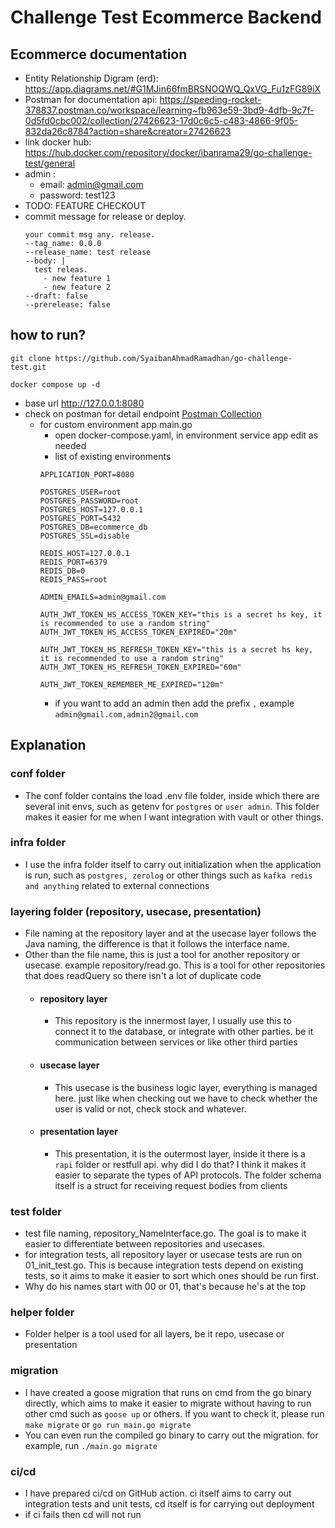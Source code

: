 # Challenge Test Ecommerce Backend

## Ecommerce documentation
- Entity Relationship Digram (erd): https://app.diagrams.net/#G1MJin66fmBRSNOQWQ_QxVG_Fu1zFG89iX
- Postman for documentation api: https://speeding-rocket-378837.postman.co/workspace/learning~fb963e59-3bd9-4dfb-9c7f-0d5fd0cbc002/collection/27426623-17d0c6c5-c483-4866-9f05-832da26c8784?action=share&creator=27426623
- link docker hub: https://hub.docker.com/repository/docker/ibanrama29/go-challenge-test/general 
- admin :
   - email: admin@gmail.com
   - password: test123
- TODO: FEATURE CHECKOUT
- commit message for release or deploy.
  ```
  your commit msg any. release. 
  --tag_name: 0.0.0
  --release_name: test release
  --body: |
    test releas.
      - new feature 1
      - new feature 2
  --draft: false
  --prerelease: false
    ```
## how to run?
  ```
  git clone https://github.com/SyaibanAhmadRamadhan/go-challenge-test.git
  ``` 
  ```
  docker compose up -d
  ``` 
  - base url http://127.0.0.1:8080
  - check on postman for detail endpoint [Postman Collection](https://speeding-rocket-378837.postman.co/workspace/learning~fb963e59-3bd9-4dfb-9c7f-0d5fd0cbc002/collection/27426623-17d0c6c5-c483-4866-9f05-832da26c8784?action=share&creator=27426623)
    - for custom environment app main.go
      - open docker-compose.yaml, in environment service app edit as needed
      - list of existing environments
      ```
      APPLICATION_PORT=8080

      POSTGRES_USER=root
      POSTGRES_PASSWORD=root
      POSTGRES_HOST=127.0.0.1
      POSTGRES_PORT=5432
      POSTGRES_DB=ecommerce_db
      POSTGRES_SSL=disable
    
      REDIS_HOST=127.0.0.1
      REDIS_PORT=6379
      REDIS_DB=0
      REDIS_PASS=root
    
      ADMIN_EMAILS=admin@gmail.com
    
      AUTH_JWT_TOKEN_HS_ACCESS_TOKEN_KEY="this is a secret hs key, it is recommended to use a random string"
      AUTH_JWT_TOKEN_HS_ACCESS_TOKEN_EXPIRED="20m"
    
      AUTH_JWT_TOKEN_HS_REFRESH_TOKEN_KEY="this is a secret hs key, it is recommended to use a random string"
      AUTH_JWT_TOKEN_HS_REFRESH_TOKEN_EXPIRED="60m"
    
      AUTH_JWT_TOKEN_REMEMBER_ME_EXPIRED="120m"
      ```
      - if you want to add an admin then add the prefix ```,``` example ```admin@gmail.com,admin2@gmail.com```
## Explanation
### conf folder
- The conf folder contains the load .env file folder, inside which there are several init envs, such as getenv for ```postgres``` or ```user admin```. This folder makes it easier for me when I want integration with vault or other things.
### infra folder
- I use the infra folder itself to carry out initialization when the application is run, such as ```postgres, zerolog``` or other things such as ```kafka redis and anything``` related to external connections
### layering folder (repository, usecase, presentation)
- File naming at the repository layer and at the usecase layer follows the Java naming, the difference is that it follows the interface name. 
- Other than the file name, this is just a tool for another repository or usecase. example repository/read.go. This is a tool for other repositories that does readQuery so there isn't a lot of duplicate code
  - #### repository layer
    - This repository is the innermost layer, I usually use this to connect it to the database, or integrate with other parties. be it communication between services or like other third parties
  - #### usecase layer
    - This usecase is the business logic layer, everything is managed here. just like when checking out we have to check whether the user is valid or not, check stock and whatever. 
  - #### presentation layer
    - This presentation, it is the outermost layer, inside it there is a ```rapi``` folder or restfull api. why did I do that? I think it makes it easier to separate the types of API protocols. The folder schema itself is a struct for receiving request bodies from clients
### test folder
- test file naming, repository_NameInterface.go. The goal is to make it easier to differentiate between repositories and usecases.
- for integration tests, all repository layer or usecase tests are run on 01_init_test.go. This is because integration tests depend on existing tests, so it aims to make it easier to sort which ones should be run first.
- Why do his names start with 00 or 01, that's because he's at the top
### helper folder
- Folder helper is a tool used for all layers, be it repo, usecase or presentation
### migration
- I have created a goose migration that runs on cmd from the go binary directly, which aims to make it easier to migrate without having to run other cmd such as ```goose up``` or others. If you want to check it, please run ```make migrate``` or ```go run main.go migrate```
- You can even run the compiled go binary to carry out the migration. for example, run ```./main.go migrate```
### ci/cd
- I have prepared ci/cd on GitHub action. ci itself aims to carry out integration tests and unit tests, cd itself is for carrying out deployment
- if ci fails then cd will not run